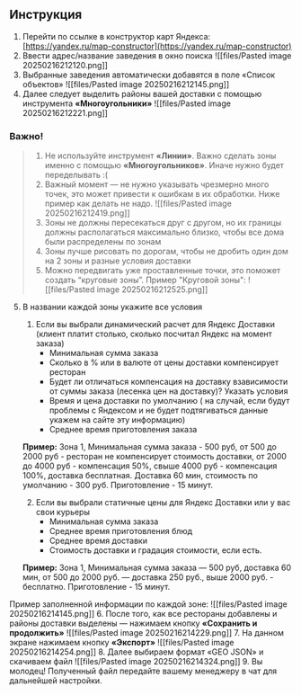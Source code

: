 ## Инструкция 

1. Перейти по ссылке в конструктор карт Яндекса: [https://yandex.ru/map-constructor](https://yandex.ru/map-constructor)
2. Ввести адрес/название заведения в окно поиска
![[files/Pasted image 20250216212120.png]]
3. Выбранные заведения автоматически добавятся в поле «Список объектов»
![[files/Pasted image 20250216212145.png]]
4. Далее следует выделить районы вашей доставки с помощью инструмента **«Многоугольники»**
![[files/Pasted image 20250216212221.png]]

### Важно! 

> 1. Не используйте инструмент **«Линии»**. Важно сделать зоны именно с помощью **«Многоугольников»**. Иначе нужно будет переделывать :( 
> 2. Важный момент — не нужно указывать чрезмерно много точек, это может привести к ошибкам в их обработки. Ниже пример как делать не надо.
>![[files/Pasted image 20250216212419.png]]
>3. Зоны не должны пересекаться друг с другом, но их границы должны располагаться максимально близко, чтобы все дома были распределены по зонам 
>4. Зоны лучше рисовать по дорогам, чтобы не дробить один дом на 2 зоны и разные условия доставки 
>5. Можно передвигать уже проставленные точки, это поможет создать “круговые зоны”. Пример "Круговой зоны":
>![[files/Pasted image 20250216212525.png]]

5. В названии каждой зоны укажите все условия 
	1. Если вы выбрали динамический расчет для Яндекс Доставки (клиент платит столько, сколько посчитал Яндекс на момент заказа)
		- Минимальная сумма заказа
		- Сколько в % или в валюте от цены доставки компенсирует ресторан
		- Будет ли отличаться компенсация на доставку взависимости от суммы заказа (лесенка цен на доставку)? Указать условия
		- Время и цена доставки по умолчанию ( на случай, если будут проблемы с Яндексом и не будет подтягиваться данные укажем на сайте эту информацию)
		- Среднее время приготовления заказа
	
	**Пример:**
    Зона 1, Минимальная сумма заказа - 500 руб, от 500 до 2000 руб - ресторан не компенсирует стоимость доставки, от 2000 до 4000 руб - компенсация 50%, свыше 4000 руб - компенсация 100%, доставка бесплатная. Доставка 60 мин, стоимость по умолчанию - 300 руб. Приготовление - 15 минут. 
	
	2. Если вы выбрали статичные цены для Яндекс Доставки или у вас свои курьеры
		- Минимальная сумма заказа
		- Среднее время приготовления блюд
		- Среднее время доставки
		- Стоимость доставки и градация стоимости, если есть.

	**Пример:** Зона 1, Минимальная сумма заказа — 500 руб, доставка 60 мин, от 500 до 2000 руб. — доставка 250 руб., выше 2000 руб. - бесплатно. Приготовление - 15 минут.

Пример заполненной информации по каждой зоне:
![[files/Pasted image 20250216214145.png]]
6. После того, как все рестораны добавлены и районы доставки выделены — нажимаем кнопку **«Сохранить и продолжить»**
![[files/Pasted image 20250216214229.png]]
7. На данном экране нажимаем кнопку **«Экспорт»**
![[files/Pasted image 20250216214254.png]]
8. Далее выбираем формат «GEO JSON» и скачиваем файл
![[files/Pasted image 20250216214324.png]]
9. Вы молодец! Полученный файл передайте вашему менеджеру в чат для дальнейшей настройки.